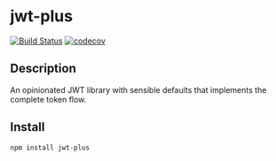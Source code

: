 # jwt-plus
[![Build Status](https://travis-ci.com/wearereasonablepeople/jwt-plus.svg?token=yQTBKvDF8NXw5WvCpzqf&branch=master)](https://travis-ci.com/wearereasonablepeople/jwt-plus)
[![codecov](https://codecov.io/gh/wearereasonablepeople/jwt-plus/branch/master/graph/badge.svg?token=tHRvIF5F3v)](https://codecov.io/gh/wearereasonablepeople/jwt-plus)


## Description
An opinionated JWT library with sensible defaults that implements the complete token flow.

## Install
```
npm install jwt-plus
```
